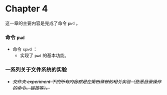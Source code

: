 # Chapter 4

这一章的主要内容是完成了命令 `pwd` 。

### 命令 `pwd`

- 命令 `spwd` ：
  - 实现了 `pwd` 的基本功能。

### 一系列关于文件系统的实验

- ~~*文件夹 experiment 下的所有内容都是在第四章做的相关实验（熟悉目录操作的命令、链接等）。*~~